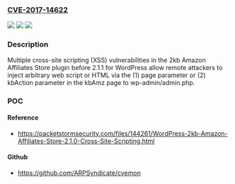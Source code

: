 ### [CVE-2017-14622](https://cve.mitre.org/cgi-bin/cvename.cgi?name=CVE-2017-14622)
![](https://img.shields.io/static/v1?label=Product&message=n%2Fa&color=blue)
![](https://img.shields.io/static/v1?label=Version&message=n%2Fa&color=blue)
![](https://img.shields.io/static/v1?label=Vulnerability&message=n%2Fa&color=brighgreen)

### Description

Multiple cross-site scripting (XSS) vulnerabilities in the 2kb Amazon Affiliates Store plugin before 2.1.1 for WordPress allow remote attackers to inject arbitrary web script or HTML via the (1) page parameter or (2) kbAction parameter in the kbAmz page to wp-admin/admin.php.

### POC

#### Reference
- https://packetstormsecurity.com/files/144261/WordPress-2kb-Amazon-Affiliates-Store-2.1.0-Cross-Site-Scripting.html

#### Github
- https://github.com/ARPSyndicate/cvemon

